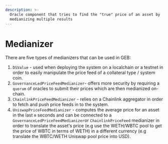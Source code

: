 ```yaml
---
description: >-
  Oracle component that tries to find the "true" price of an asset by
  medianizing multiple results
---
```


# Medianizer

There are five types of medianizers that can be used in GEB:

1. `DSValue` - used when deploying the system on a localchain or a testnet in order to easily manipulate the price feed of a collateral type / system coin.
2. `GovernanceLedPriceFeedMedianizer`- offers more security by requiring a `quorum` of oracles to submit their prices which are then medianized on-chain.
3. `ChainlinkPriceFeedMedianizer` - relies on a Chainlink aggregator in order to fetch and push price feeds in to the system.
4. `UniswapPriceFeedMedianizer` - computes the average price for an asset in the last `m` seconds and can be connected to a `GovernanceLedPriceFeedMedianizer`or `ChainlinkPriceFeed` medianizer in order to translate the asset's price \(e.g use the WETH/WBTC pool to get the price of WBTC in terms of WETH\) in a different currency \(e.g translate the WBTC/WETH Uniswap pool price into USD\).



